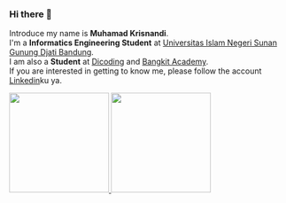 ### Hi there 👋

Introduce my name is **Muhamad Krisnandi**.  
I'm a **Informatics Engineering Student** at [Universitas Islam Negeri Sunan Gunung Djati Bandung](https://uinsgd.ac.id/).  
I am also a **Student** at [Dicoding](https://www.dicoding.com/) and [Bangkit Academy](https://bangkit.academy).  
If you are interested in getting to know me, please follow the account [Linkedin](https://www.linkedin.com/in/muhamad-krisnandi-661519149/)ku ya.

<p align="left">
<a href="https://github.com/m-krisnandi">
  <img height="180em" src="https://github-readme-stats-eight-theta.vercel.app/api?username=m-krisnandi&show_icons=true&theme=algolia&include_all_commits=true&count_private=true"/>
  <img height="180em" src="https://github-readme-stats-eight-theta.vercel.app/api/top-langs/?username=m-krisnandi&layout=compact&langs_count=8&theme=algolia"/>
</a>
</p>
<!--
**m-krisnandi/m-krisnandi** is a ✨ _special_ ✨ repository because its `README.md` (this file) appears on your GitHub profile.

Here are some ideas to get you started:

- 🔭 I’m currently working on ...
- 🌱 I’m currently learning ...
- 👯 I’m looking to collaborate on ...
- 🤔 I’m looking for help with ...
- 💬 Ask me about ...
- 📫 How to reach me: ...
- 😄 Pronouns: ...
- ⚡ Fun fact: ...
-->
